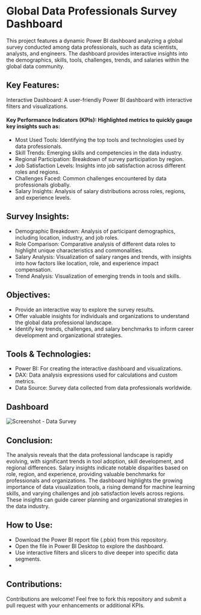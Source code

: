 # Global Data Professionals Survey Dashboard
This project features a dynamic Power BI dashboard analyzing a global survey conducted among data professionals, such as data scientists, analysts, and engineers. The dashboard provides interactive insights into the demographics, skills, tools, challenges, trends, and salaries within the global data community.

## Key Features:
Interactive Dashboard: A user-friendly Power BI dashboard with interactive filters and visualizations.
#### Key Performance Indicators (KPIs): Highlighted metrics to quickly gauge key insights such as:
- Most Used Tools: Identifying the top tools and technologies used by data professionals.
- Skill Trends: Emerging skills and competencies in the data industry.
- Regional Participation: Breakdown of survey participation by region.
- Job Satisfaction Levels: Insights into job satisfaction across different roles and regions.
- Challenges Faced: Common challenges encountered by data professionals globally.
- Salary Insights: Analysis of salary distributions across roles, regions, and experience levels.
## Survey Insights:
- Demographic Breakdown: Analysis of participant demographics, including location, industry, and job roles.
- Role Comparison: Comparative analysis of different data roles to highlight unique characteristics and commonalities.
- Salary Analysis: Visualization of salary ranges and trends, with insights into how factors like location, role, and experience impact compensation.
- Trend Analysis: Visualization of emerging trends in tools and skills.
## Objectives:
- Provide an interactive way to explore the survey results.
- Offer valuable insights for individuals and organizations to understand the global data professional landscape.
- Identify key trends, challenges, and salary benchmarks to inform career development and organizational strategies.
## Tools & Technologies:
- Power BI: For creating the interactive dashboard and visualizations.
- DAX: Data analysis expressions used for calculations and custom metrics.
- Data Source: Survey data collected from data professionals worldwide.


## Dashboard
![Screenshot - Data Survey](https://github.com/user-attachments/assets/59f72674-9f93-4ba4-95b1-e84b59542f60)

## Conclusion:
The analysis reveals that the data professional landscape is rapidly evolving, with significant trends in tool adoption, skill development, and regional differences.
Salary insights indicate notable disparities based on role, region, and experience, providing valuable benchmarks for professionals and organizations. 
The dashboard highlights the growing importance of data visualization tools, a rising demand for machine learning skills, and varying challenges and job satisfaction levels across regions. These insights can guide career planning and organizational strategies in the data industry.

## How to Use:
- Download the Power BI report file (.pbix) from this repository.
- Open the file in Power BI Desktop to explore the dashboard.
- Use interactive filters and slicers to dive deeper into specific data segments.
- 
## Contributions:
Contributions are welcome! Feel free to fork this repository and submit a pull request with your enhancements or additional KPIs.

